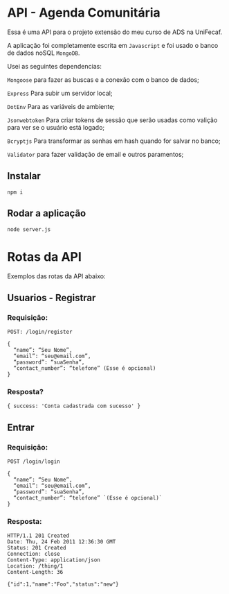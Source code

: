 # API - Agenda Comunitária

Essa é uma API para o projeto extensão do meu curso de ADS na UniFecaf.

A aplicação foi completamente escrita em `Javascript` e foi usado o banco de
dados noSQL `MongoDB`.

Usei as seguintes dependencias:

`Mongoose` para fazer as buscas e a conexão com o banco de dados;

`Express` Para subir um servidor local;

`DotEnv` Para as variáveis de ambiente;

`Jsonwebtoken` Para criar tokens de sessão que serão usadas como valição para
ver se o usuário está logado;

`Bcryptjs` Para transformar as senhas em hash quando for salvar no banco;

`Validator` para fazer validação de email e outros paramentos;

## Instalar
    npm i

## Rodar a aplicação
    node server.js

# Rotas da API

Exemplos das rotas da API abaixo:

## Usuarios - Registrar

### Requisição:
`POST: /login/register`

    {
      “name”: “Seu Nome”,
      “email”: “seu@email.com”,
      “password”: “suaSenha”,
      “contact_number”: “telefone” (Esse é opcional)
    }

### Resposta?
    { success: 'Conta cadastrada com sucesso' }


## Entrar

### Requisição:
`POST /login/login`

    {
      “name”: “Seu Nome”,
      “email”: “seu@email.com”,
      “password”: “suaSenha”,
      “contact_number”: “telefone” `(Esse é opcional)`
    }

### Resposta:

    HTTP/1.1 201 Created
    Date: Thu, 24 Feb 2011 12:36:30 GMT
    Status: 201 Created
    Connection: close
    Content-Type: application/json
    Location: /thing/1
    Content-Length: 36

    {"id":1,"name":"Foo","status":"new"}
